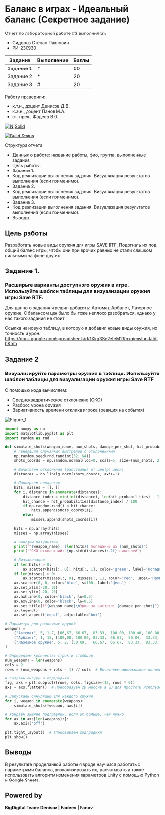 # Баланс в играх - Идеальный баланс (Секретное задание)
Отчет по лабораторной работе #3 выполнил(а):
- Сидоров Степан Павлович
- РИ-230930

| Задание | Выполнение | Баллы |
| ------ | ------ | ------ |
| Задание 1 | * | 60 |
| Задание 2 | * | 20 |
| Задание 3 | # | 20 |

Работу проверили:
- к.т.н., доцент Денисов Д.В.
- к.э.н., доцент Панов М.А.
- ст. преп., Фадеев В.О.

[![N|Solid](https://cldup.com/dTxpPi9lDf.thumb.png)](https://nodesource.com/products/nsolid)

[![Build Status](https://travis-ci.org/joemccann/dillinger.svg?branch=master)](https://travis-ci.org/joemccann/dillinger)

Структура отчета

- Данные о работе: название работы, фио, группа, выполненные задания.
- Цель работы.
- Задание 1.
- Код реализации выполнения задания. Визуализация результатов выполнения (если применимо).
- Задание 2.
- Код реализации выполнения задания. Визуализация результатов выполнения (если применимо).
- Задание 3.
- Код реализации выполнения задания. Визуализация результатов выполнения (если применимо).
- Выводы.

## Цель работы
Разработать новые виды оружия для игры SAVE RTF. 
Подогнать их под общий баланс игры, чтобы они при прочих равных не стали слишком сильными на фоне других

## Задание 1. 
### Расширьте варианты доступного оружия в игре. Используйте шаблон таблицы для визуализации оружия игры Save RTF.
Для данного задания я решил добавить: Автомат, Арбалет, Лазерное оружие. С балансом цен было бы тоже неплохо разобраться, однако у нас такого задания не стоит

Ссылка на новую таблицу, в которую я добавил новые виды оружия, их точность и урон.
https://docs.google.com/spreadsheets/d/1Xkg3Se2efeM2RnxqieqsIunJJIdIhKmh

## Задание 2
### Визуализируйте параметры оружия в таблице. Используйте шаблон таблицы для визуализации оружия игры Save RTF
С помощью кода вычисляем:
- Среднеквадратическое отклонение (СКО)
- Разброс урона оружия
- Вариативность времени отклика игрока (реакция на события)

![Figure_1](https://github.com/user-attachments/assets/16069bde-44fe-41bb-8598-b779819c8e69)

``` Python
import numpy as np
import matplotlib.pyplot as plt
import random as rnd

def simulate_shots(weapon_name, num_shots, damage_per_shot, hit_probabilities, ax):
    # Генерация случайных выстрелов с отклонениями
    np.random.seed(rnd.randint(32, 64))
    shots_coords = np.random.normal(loc=0, scale=5, size=(num_shots, 2))

    # Вычисляем отклонения (расстояния от центра цели)
    distances = np.linalg.norm(shots_coords, axis=1)

    # Проверяем попадания
    hits, misses = [], []
    for i, distance in enumerate(distances):
        distance_index = min(int(distance), len(hit_probabilities) - 1)
        hit_chance = hit_probabilities[distance_index] / 100
        if np.random.rand() < hit_chance:
            hits.append(shots_coords[i])
        else:
            misses.append(shots_coords[i])

    hits = np.array(hits)
    misses = np.array(misses)

    # Выводим результаты
    print(f"{weapon_name}: {len(hits)} попаданий из {num_shots}")
    print(f"СКО отклонений: {np.std(distances):.2f} пикселей")

    # Визуализация
    if len(hits) > 0:
        ax.scatter(hits[:, 0], hits[:, 1], color='green', label='Попадания')
    if len(misses) > 0:
        ax.scatter(misses[:, 0], misses[:, 1], color='red', label='Промахи')
    ax.scatter(0, 0, color='blue', s=100, label='Цель')
    ax.set_xlim(-20, 20)
    ax.set_ylim(-20, 20)
    ax.axhline(0, color='black', lw=0.5)
    ax.axvline(0, color='black', lw=0.5)
    ax.set_title(f"{weapon_name}\nУрон за выстрел: {damage_per_shot}")
    ax.legend()
    ax.set_aspect('equal', adjustable='box')

# Параметры для различных оружий
weapons = [
    ("Автомат", 5, 1.7, [66,67,	66.67,	83.33,	100.00,	100.00,	100.00, 100.00, 83.33, 66.67,66.67]),
    ("Арбалет", 1, 15, [100,00,	100.00,	83.33,	66.67,	50.00,	33.33,	16.67]),
    ("Лазерное оружие", 5, 2, [50.00,	66.67,	66.67,	83.33,	83.33,	83.33,	83.33,	66.67,	66.67,	50.00]),
]

# Определяем количество строк и столбцов
num_weapons = len(weapons)
cols = 2
rows = (num_weapons + cols - 1) // cols  # Вычисляем минимальное количество строк

# Создаем фигуру и подграфики
fig, axs = plt.subplots(rows, cols, figsize=(12, rows * 6))
axs = axs.flatten()  # Преобразуем 2D массив в 1D для простоты использования

# Запускаем симуляцию для каждого оружия
for i, weapon in enumerate(weapons):
    simulate_shots(*weapon, axs[i])

# Убираем лишние подграфики, если их больше, чем нужно
for ax in axs[len(weapons):]:
    ax.axis('off')

plt.tight_layout()  # Упаковываем подграфики
plt.show()
```

## Выводы
В результате проделанной работы я вроде научился работать с параметрами баланса, визуализировать их, расчитывать а также использовать алгоритм изменения параметров Unity с помощью Python и Google Sheets.
  

## Powered by

**BigDigital Team: Denisov | Fadeev | Panov**
